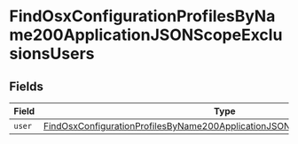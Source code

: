 # FindOsxConfigurationProfilesByName200ApplicationJSONScopeExclusionsUsers


## Fields

| Field                                                                                                                                                                                   | Type                                                                                                                                                                                    | Required                                                                                                                                                                                | Description                                                                                                                                                                             |
| --------------------------------------------------------------------------------------------------------------------------------------------------------------------------------------- | --------------------------------------------------------------------------------------------------------------------------------------------------------------------------------------- | --------------------------------------------------------------------------------------------------------------------------------------------------------------------------------------- | --------------------------------------------------------------------------------------------------------------------------------------------------------------------------------------- |
| `user`                                                                                                                                                                                  | [FindOsxConfigurationProfilesByName200ApplicationJSONScopeExclusionsUsersUser](../../models/operations/findosxconfigurationprofilesbyname200applicationjsonscopeexclusionsusersuser.md) | :heavy_minus_sign:                                                                                                                                                                      | N/A                                                                                                                                                                                     |